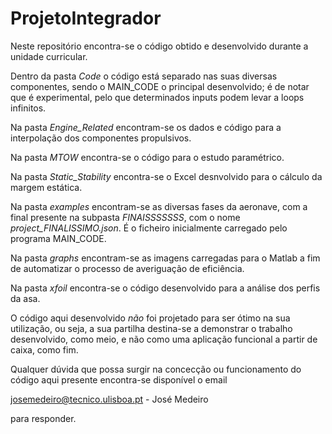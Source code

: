 # ProjetoIntegrador

Neste repositório encontra-se o código obtido e desenvolvido durante a unidade curricular.

Dentro da pasta *Code* o código está separado nas suas diversas componentes, sendo o MAIN_CODE o principal desenvolvido; é de notar que é experimental, pelo que determinados inputs podem levar a loops infinitos.

Na pasta *Engine_Related* encontram-se os dados e código para a interpolação dos componentes propulsivos.

Na pasta *MTOW* encontra-se o código para o estudo paramétrico.

Na pasta *Static_Stability* encontra-se o Excel desnvolvido para o cálculo da margem estática.

Na pasta *examples* encontram-se as diversas fases da aeronave, com a final presente na subpasta *FINAISSSSSSS*, com o nome *project_FINALISSIMO.json*. É o ficheiro inicialmente carregado pelo programa MAIN_CODE.

Na pasta *graphs* encontram-se as imagens carregadas para o Matlab a fim de automatizar o processo de averiguação de eficiência.

Na pasta *xfoil* encontra-se o código desenvolvido para a análise dos perfis da asa.

O código aqui desenvolvido *não* foi projetado para ser ótimo na sua utilização, ou seja, a sua partilha destina-se a demonstrar o trabalho desenvolvido, como meio, e não como uma aplicação funcional a partir de caixa, como fim.

Qualquer dúvida que possa surgir na concecção ou funcionamento do código aqui presente encontra-se disponível o email

josemedeiro@tecnico.ulisboa.pt - José Medeiro

para responder.
